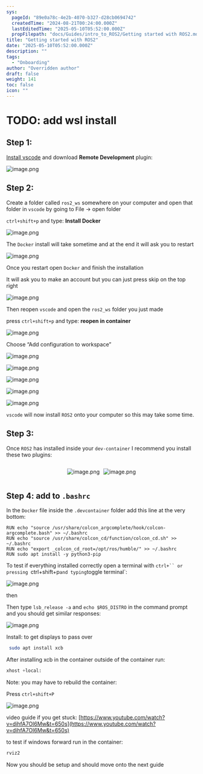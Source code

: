 ```yaml
---
sys:
  pageId: "89e0a78c-4e2b-4070-b327-d28cb0694742"
  createdTime: "2024-08-21T00:24:00.000Z"
  lastEditedTime: "2025-05-10T05:52:00.000Z"
  propFilepath: "docs/Guides/intro_to_ROS2/Getting started with ROS2.md"
title: "Getting started with ROS2"
date: "2025-05-10T05:52:00.000Z"
description: ""
tags:
  - "Onboarding"
author: "Overridden author"
draft: false
weight: 141
toc: false
icon: ""
---
```


# TODO: add wsl install

## Step 1:

[Install vscode](https://code.visualstudio.com/download) and download **Remote Development** plugin:

![image.png](https://prod-files-secure.s3.us-west-2.amazonaws.com/d518164a-d88e-44d1-a4ee-3adb3bd8bce0/efb52993-1881-4a40-b95e-6f020334f022/image.png?X-Amz-Algorithm=AWS4-HMAC-SHA256&X-Amz-Content-Sha256=UNSIGNED-PAYLOAD&X-Amz-Credential=ASIAZI2LB466WUTBAINC%2F20250614%2Fus-west-2%2Fs3%2Faws4_request&X-Amz-Date=20250614T100827Z&X-Amz-Expires=3600&X-Amz-Security-Token=IQoJb3JpZ2luX2VjEEIaCXVzLXdlc3QtMiJHMEUCIF%2FNn8Mbdfbi6%2FyYlwhaCbPQsmkGLI3pR%2BJFSg31j%2FgOAiEA0fuQzCs1wZe0x0vRmZa6s03YbOU4zm3tSJTdjXA%2Bxgwq%2FwMIKxAAGgw2Mzc0MjMxODM4MDUiDGjVoxg3a6F7JbCxgircA%2F%2FNcQQ8fEmPjkHPB8ojgw%2FZUlfNfg2RQCDMPKTyId2EK7geHgrdLuwJZkZ1aHQ8GAc%2FjBG3Vs%2By2ECNlYO5vqJ6Wc%2BkuhuJHEXkkmtxvi%2FwOhnltq0gU4W6hveBviVYehCiVbz5ItJxZ1RiuyypjoHVI7Ux8UN%2BbQu%2F4M6%2BvXwyYMOkXp5m6ATNWQnSjDeiQBrTZL1pOtWKs6GM3zdlz%2FvuowWVQFJhqfuNWfHb9kN610%2FOPypJE4eFdc3B4N1QgQVKe9I1yhvao30CzsqdD%2FqfG3HiljEsbO1nWT%2F7mDnF7OCDnsaeWtk0uk%2BZZ8PoPYBlQbiY6RLvRvSEwpAb3Id1h9V28pTH4k6lcKk17t0CdIWGyA9AlBC7irrcPdfjT%2BLe1L7gwZPJbglJRJJOQPxrfGUpBUzuXTSTRi9WRC8oHqgeIm6Ee%2FrSq5YIuTuB22RaSZj%2Br8V6Yo20xtMTJOicqIyBk2yWawiebG%2Fv2pfI3M28vgodQYMr%2Bv0cc4b%2BaeCRbJMTee12SLHlUYxzMgPd%2Fbv7jtISebMnUFsv0t9%2BqYUp3Z0x%2FRBCqvBDkfzNLHrS6NxwAzY0yOHTdGU5lyKPHufAv122KF8SZx2mSSy0nCBESSAIyY%2Bo8lTkMLuTtcIGOqUBbj24neZ1k4od8RS46m1d1k2wDAdMjoKlppSffXOwJq03X9w2rbvR%2BKUHS1GjAYdaTcqOK4efpsl0gfV9aV5e6%2BlWf9%2FyYDAU25W%2FZbwDNt3myvXyrr9UHyyrttPMnvjbP2tebRCEhP%2FXLTGb239cLYYCvs64M0hxIaRocVtK7fr%2FCrooJZztPU0zmVNhIRfrpJ8Bk67kZ%2B%2Ff6nNmcEJ9Lzr84Au9&X-Amz-Signature=65b4c4512f7efcec79c882895152224f13411de587da2757e6eb25738ae9c077&X-Amz-SignedHeaders=host&x-amz-checksum-mode=ENABLED&x-id=GetObject)

## Step 2:

Create a folder called `ros2_ws` somewhere on your computer and open that folder in `vscode` by going to File → open folder 

`ctrl+shift+p` and type: **Install Docker**

![image.png](https://prod-files-secure.s3.us-west-2.amazonaws.com/d518164a-d88e-44d1-a4ee-3adb3bd8bce0/2269dc0e-1cd5-47ff-bceb-c04ad9b2eab0/image.png?X-Amz-Algorithm=AWS4-HMAC-SHA256&X-Amz-Content-Sha256=UNSIGNED-PAYLOAD&X-Amz-Credential=ASIAZI2LB466WUTBAINC%2F20250614%2Fus-west-2%2Fs3%2Faws4_request&X-Amz-Date=20250614T100827Z&X-Amz-Expires=3600&X-Amz-Security-Token=IQoJb3JpZ2luX2VjEEIaCXVzLXdlc3QtMiJHMEUCIF%2FNn8Mbdfbi6%2FyYlwhaCbPQsmkGLI3pR%2BJFSg31j%2FgOAiEA0fuQzCs1wZe0x0vRmZa6s03YbOU4zm3tSJTdjXA%2Bxgwq%2FwMIKxAAGgw2Mzc0MjMxODM4MDUiDGjVoxg3a6F7JbCxgircA%2F%2FNcQQ8fEmPjkHPB8ojgw%2FZUlfNfg2RQCDMPKTyId2EK7geHgrdLuwJZkZ1aHQ8GAc%2FjBG3Vs%2By2ECNlYO5vqJ6Wc%2BkuhuJHEXkkmtxvi%2FwOhnltq0gU4W6hveBviVYehCiVbz5ItJxZ1RiuyypjoHVI7Ux8UN%2BbQu%2F4M6%2BvXwyYMOkXp5m6ATNWQnSjDeiQBrTZL1pOtWKs6GM3zdlz%2FvuowWVQFJhqfuNWfHb9kN610%2FOPypJE4eFdc3B4N1QgQVKe9I1yhvao30CzsqdD%2FqfG3HiljEsbO1nWT%2F7mDnF7OCDnsaeWtk0uk%2BZZ8PoPYBlQbiY6RLvRvSEwpAb3Id1h9V28pTH4k6lcKk17t0CdIWGyA9AlBC7irrcPdfjT%2BLe1L7gwZPJbglJRJJOQPxrfGUpBUzuXTSTRi9WRC8oHqgeIm6Ee%2FrSq5YIuTuB22RaSZj%2Br8V6Yo20xtMTJOicqIyBk2yWawiebG%2Fv2pfI3M28vgodQYMr%2Bv0cc4b%2BaeCRbJMTee12SLHlUYxzMgPd%2Fbv7jtISebMnUFsv0t9%2BqYUp3Z0x%2FRBCqvBDkfzNLHrS6NxwAzY0yOHTdGU5lyKPHufAv122KF8SZx2mSSy0nCBESSAIyY%2Bo8lTkMLuTtcIGOqUBbj24neZ1k4od8RS46m1d1k2wDAdMjoKlppSffXOwJq03X9w2rbvR%2BKUHS1GjAYdaTcqOK4efpsl0gfV9aV5e6%2BlWf9%2FyYDAU25W%2FZbwDNt3myvXyrr9UHyyrttPMnvjbP2tebRCEhP%2FXLTGb239cLYYCvs64M0hxIaRocVtK7fr%2FCrooJZztPU0zmVNhIRfrpJ8Bk67kZ%2B%2Ff6nNmcEJ9Lzr84Au9&X-Amz-Signature=0c03d9a456b056ef133b234487ff7fe141da9df03edc06ea4a719ede9fd362f2&X-Amz-SignedHeaders=host&x-amz-checksum-mode=ENABLED&x-id=GetObject)

The `Docker` install will take sometime and at the end it will ask you to restart

![image.png](https://prod-files-secure.s3.us-west-2.amazonaws.com/d518164a-d88e-44d1-a4ee-3adb3bd8bce0/ed233f78-be33-4b1f-b89c-9c346c0e961e/image.png?X-Amz-Algorithm=AWS4-HMAC-SHA256&X-Amz-Content-Sha256=UNSIGNED-PAYLOAD&X-Amz-Credential=ASIAZI2LB466WUTBAINC%2F20250614%2Fus-west-2%2Fs3%2Faws4_request&X-Amz-Date=20250614T100827Z&X-Amz-Expires=3600&X-Amz-Security-Token=IQoJb3JpZ2luX2VjEEIaCXVzLXdlc3QtMiJHMEUCIF%2FNn8Mbdfbi6%2FyYlwhaCbPQsmkGLI3pR%2BJFSg31j%2FgOAiEA0fuQzCs1wZe0x0vRmZa6s03YbOU4zm3tSJTdjXA%2Bxgwq%2FwMIKxAAGgw2Mzc0MjMxODM4MDUiDGjVoxg3a6F7JbCxgircA%2F%2FNcQQ8fEmPjkHPB8ojgw%2FZUlfNfg2RQCDMPKTyId2EK7geHgrdLuwJZkZ1aHQ8GAc%2FjBG3Vs%2By2ECNlYO5vqJ6Wc%2BkuhuJHEXkkmtxvi%2FwOhnltq0gU4W6hveBviVYehCiVbz5ItJxZ1RiuyypjoHVI7Ux8UN%2BbQu%2F4M6%2BvXwyYMOkXp5m6ATNWQnSjDeiQBrTZL1pOtWKs6GM3zdlz%2FvuowWVQFJhqfuNWfHb9kN610%2FOPypJE4eFdc3B4N1QgQVKe9I1yhvao30CzsqdD%2FqfG3HiljEsbO1nWT%2F7mDnF7OCDnsaeWtk0uk%2BZZ8PoPYBlQbiY6RLvRvSEwpAb3Id1h9V28pTH4k6lcKk17t0CdIWGyA9AlBC7irrcPdfjT%2BLe1L7gwZPJbglJRJJOQPxrfGUpBUzuXTSTRi9WRC8oHqgeIm6Ee%2FrSq5YIuTuB22RaSZj%2Br8V6Yo20xtMTJOicqIyBk2yWawiebG%2Fv2pfI3M28vgodQYMr%2Bv0cc4b%2BaeCRbJMTee12SLHlUYxzMgPd%2Fbv7jtISebMnUFsv0t9%2BqYUp3Z0x%2FRBCqvBDkfzNLHrS6NxwAzY0yOHTdGU5lyKPHufAv122KF8SZx2mSSy0nCBESSAIyY%2Bo8lTkMLuTtcIGOqUBbj24neZ1k4od8RS46m1d1k2wDAdMjoKlppSffXOwJq03X9w2rbvR%2BKUHS1GjAYdaTcqOK4efpsl0gfV9aV5e6%2BlWf9%2FyYDAU25W%2FZbwDNt3myvXyrr9UHyyrttPMnvjbP2tebRCEhP%2FXLTGb239cLYYCvs64M0hxIaRocVtK7fr%2FCrooJZztPU0zmVNhIRfrpJ8Bk67kZ%2B%2Ff6nNmcEJ9Lzr84Au9&X-Amz-Signature=01ff71e915fc6d553ade4f3a9dd65b439f2e82abff145e23fe4c61686ca2d7e6&X-Amz-SignedHeaders=host&x-amz-checksum-mode=ENABLED&x-id=GetObject)

Once you restart open `Docker` and finish the installation

It will ask you to make an account but you can just press skip on the top right

![image.png](https://prod-files-secure.s3.us-west-2.amazonaws.com/d518164a-d88e-44d1-a4ee-3adb3bd8bce0/21010ad9-1659-4fd9-9f59-9932a09b2a3d/image.png?X-Amz-Algorithm=AWS4-HMAC-SHA256&X-Amz-Content-Sha256=UNSIGNED-PAYLOAD&X-Amz-Credential=ASIAZI2LB466WUTBAINC%2F20250614%2Fus-west-2%2Fs3%2Faws4_request&X-Amz-Date=20250614T100827Z&X-Amz-Expires=3600&X-Amz-Security-Token=IQoJb3JpZ2luX2VjEEIaCXVzLXdlc3QtMiJHMEUCIF%2FNn8Mbdfbi6%2FyYlwhaCbPQsmkGLI3pR%2BJFSg31j%2FgOAiEA0fuQzCs1wZe0x0vRmZa6s03YbOU4zm3tSJTdjXA%2Bxgwq%2FwMIKxAAGgw2Mzc0MjMxODM4MDUiDGjVoxg3a6F7JbCxgircA%2F%2FNcQQ8fEmPjkHPB8ojgw%2FZUlfNfg2RQCDMPKTyId2EK7geHgrdLuwJZkZ1aHQ8GAc%2FjBG3Vs%2By2ECNlYO5vqJ6Wc%2BkuhuJHEXkkmtxvi%2FwOhnltq0gU4W6hveBviVYehCiVbz5ItJxZ1RiuyypjoHVI7Ux8UN%2BbQu%2F4M6%2BvXwyYMOkXp5m6ATNWQnSjDeiQBrTZL1pOtWKs6GM3zdlz%2FvuowWVQFJhqfuNWfHb9kN610%2FOPypJE4eFdc3B4N1QgQVKe9I1yhvao30CzsqdD%2FqfG3HiljEsbO1nWT%2F7mDnF7OCDnsaeWtk0uk%2BZZ8PoPYBlQbiY6RLvRvSEwpAb3Id1h9V28pTH4k6lcKk17t0CdIWGyA9AlBC7irrcPdfjT%2BLe1L7gwZPJbglJRJJOQPxrfGUpBUzuXTSTRi9WRC8oHqgeIm6Ee%2FrSq5YIuTuB22RaSZj%2Br8V6Yo20xtMTJOicqIyBk2yWawiebG%2Fv2pfI3M28vgodQYMr%2Bv0cc4b%2BaeCRbJMTee12SLHlUYxzMgPd%2Fbv7jtISebMnUFsv0t9%2BqYUp3Z0x%2FRBCqvBDkfzNLHrS6NxwAzY0yOHTdGU5lyKPHufAv122KF8SZx2mSSy0nCBESSAIyY%2Bo8lTkMLuTtcIGOqUBbj24neZ1k4od8RS46m1d1k2wDAdMjoKlppSffXOwJq03X9w2rbvR%2BKUHS1GjAYdaTcqOK4efpsl0gfV9aV5e6%2BlWf9%2FyYDAU25W%2FZbwDNt3myvXyrr9UHyyrttPMnvjbP2tebRCEhP%2FXLTGb239cLYYCvs64M0hxIaRocVtK7fr%2FCrooJZztPU0zmVNhIRfrpJ8Bk67kZ%2B%2Ff6nNmcEJ9Lzr84Au9&X-Amz-Signature=18679bd314c4e148db91f71e4c80a5b79b1d4c81bd37f12d2a56c86e1322bcdb&X-Amz-SignedHeaders=host&x-amz-checksum-mode=ENABLED&x-id=GetObject)

Then reopen `vscode` and open the `ros2_ws` folder you just made

press `ctrl+shift+p` and type: **reopen in container**

![image.png](https://prod-files-secure.s3.us-west-2.amazonaws.com/d518164a-d88e-44d1-a4ee-3adb3bd8bce0/4e93b8c2-41ad-488c-8095-c74205196118/image.png?X-Amz-Algorithm=AWS4-HMAC-SHA256&X-Amz-Content-Sha256=UNSIGNED-PAYLOAD&X-Amz-Credential=ASIAZI2LB466WUTBAINC%2F20250614%2Fus-west-2%2Fs3%2Faws4_request&X-Amz-Date=20250614T100827Z&X-Amz-Expires=3600&X-Amz-Security-Token=IQoJb3JpZ2luX2VjEEIaCXVzLXdlc3QtMiJHMEUCIF%2FNn8Mbdfbi6%2FyYlwhaCbPQsmkGLI3pR%2BJFSg31j%2FgOAiEA0fuQzCs1wZe0x0vRmZa6s03YbOU4zm3tSJTdjXA%2Bxgwq%2FwMIKxAAGgw2Mzc0MjMxODM4MDUiDGjVoxg3a6F7JbCxgircA%2F%2FNcQQ8fEmPjkHPB8ojgw%2FZUlfNfg2RQCDMPKTyId2EK7geHgrdLuwJZkZ1aHQ8GAc%2FjBG3Vs%2By2ECNlYO5vqJ6Wc%2BkuhuJHEXkkmtxvi%2FwOhnltq0gU4W6hveBviVYehCiVbz5ItJxZ1RiuyypjoHVI7Ux8UN%2BbQu%2F4M6%2BvXwyYMOkXp5m6ATNWQnSjDeiQBrTZL1pOtWKs6GM3zdlz%2FvuowWVQFJhqfuNWfHb9kN610%2FOPypJE4eFdc3B4N1QgQVKe9I1yhvao30CzsqdD%2FqfG3HiljEsbO1nWT%2F7mDnF7OCDnsaeWtk0uk%2BZZ8PoPYBlQbiY6RLvRvSEwpAb3Id1h9V28pTH4k6lcKk17t0CdIWGyA9AlBC7irrcPdfjT%2BLe1L7gwZPJbglJRJJOQPxrfGUpBUzuXTSTRi9WRC8oHqgeIm6Ee%2FrSq5YIuTuB22RaSZj%2Br8V6Yo20xtMTJOicqIyBk2yWawiebG%2Fv2pfI3M28vgodQYMr%2Bv0cc4b%2BaeCRbJMTee12SLHlUYxzMgPd%2Fbv7jtISebMnUFsv0t9%2BqYUp3Z0x%2FRBCqvBDkfzNLHrS6NxwAzY0yOHTdGU5lyKPHufAv122KF8SZx2mSSy0nCBESSAIyY%2Bo8lTkMLuTtcIGOqUBbj24neZ1k4od8RS46m1d1k2wDAdMjoKlppSffXOwJq03X9w2rbvR%2BKUHS1GjAYdaTcqOK4efpsl0gfV9aV5e6%2BlWf9%2FyYDAU25W%2FZbwDNt3myvXyrr9UHyyrttPMnvjbP2tebRCEhP%2FXLTGb239cLYYCvs64M0hxIaRocVtK7fr%2FCrooJZztPU0zmVNhIRfrpJ8Bk67kZ%2B%2Ff6nNmcEJ9Lzr84Au9&X-Amz-Signature=2fadbd69dbb030e340ccae53330d088315c18cb64705b4c3d74cb7b8127894ee&X-Amz-SignedHeaders=host&x-amz-checksum-mode=ENABLED&x-id=GetObject)

Choose “Add configuration to workspace”

![image.png](https://prod-files-secure.s3.us-west-2.amazonaws.com/d518164a-d88e-44d1-a4ee-3adb3bd8bce0/9560b282-5060-4989-ba37-97e7b2c22476/image.png?X-Amz-Algorithm=AWS4-HMAC-SHA256&X-Amz-Content-Sha256=UNSIGNED-PAYLOAD&X-Amz-Credential=ASIAZI2LB466WUTBAINC%2F20250614%2Fus-west-2%2Fs3%2Faws4_request&X-Amz-Date=20250614T100827Z&X-Amz-Expires=3600&X-Amz-Security-Token=IQoJb3JpZ2luX2VjEEIaCXVzLXdlc3QtMiJHMEUCIF%2FNn8Mbdfbi6%2FyYlwhaCbPQsmkGLI3pR%2BJFSg31j%2FgOAiEA0fuQzCs1wZe0x0vRmZa6s03YbOU4zm3tSJTdjXA%2Bxgwq%2FwMIKxAAGgw2Mzc0MjMxODM4MDUiDGjVoxg3a6F7JbCxgircA%2F%2FNcQQ8fEmPjkHPB8ojgw%2FZUlfNfg2RQCDMPKTyId2EK7geHgrdLuwJZkZ1aHQ8GAc%2FjBG3Vs%2By2ECNlYO5vqJ6Wc%2BkuhuJHEXkkmtxvi%2FwOhnltq0gU4W6hveBviVYehCiVbz5ItJxZ1RiuyypjoHVI7Ux8UN%2BbQu%2F4M6%2BvXwyYMOkXp5m6ATNWQnSjDeiQBrTZL1pOtWKs6GM3zdlz%2FvuowWVQFJhqfuNWfHb9kN610%2FOPypJE4eFdc3B4N1QgQVKe9I1yhvao30CzsqdD%2FqfG3HiljEsbO1nWT%2F7mDnF7OCDnsaeWtk0uk%2BZZ8PoPYBlQbiY6RLvRvSEwpAb3Id1h9V28pTH4k6lcKk17t0CdIWGyA9AlBC7irrcPdfjT%2BLe1L7gwZPJbglJRJJOQPxrfGUpBUzuXTSTRi9WRC8oHqgeIm6Ee%2FrSq5YIuTuB22RaSZj%2Br8V6Yo20xtMTJOicqIyBk2yWawiebG%2Fv2pfI3M28vgodQYMr%2Bv0cc4b%2BaeCRbJMTee12SLHlUYxzMgPd%2Fbv7jtISebMnUFsv0t9%2BqYUp3Z0x%2FRBCqvBDkfzNLHrS6NxwAzY0yOHTdGU5lyKPHufAv122KF8SZx2mSSy0nCBESSAIyY%2Bo8lTkMLuTtcIGOqUBbj24neZ1k4od8RS46m1d1k2wDAdMjoKlppSffXOwJq03X9w2rbvR%2BKUHS1GjAYdaTcqOK4efpsl0gfV9aV5e6%2BlWf9%2FyYDAU25W%2FZbwDNt3myvXyrr9UHyyrttPMnvjbP2tebRCEhP%2FXLTGb239cLYYCvs64M0hxIaRocVtK7fr%2FCrooJZztPU0zmVNhIRfrpJ8Bk67kZ%2B%2Ff6nNmcEJ9Lzr84Au9&X-Amz-Signature=c3edbd46c6acdf42fc4002e2196977c19a6def66613304020525df7c470e6715&X-Amz-SignedHeaders=host&x-amz-checksum-mode=ENABLED&x-id=GetObject)

![image.png](https://prod-files-secure.s3.us-west-2.amazonaws.com/d518164a-d88e-44d1-a4ee-3adb3bd8bce0/2ee63f81-886b-48e8-a553-dc6e5eac99e4/image.png?X-Amz-Algorithm=AWS4-HMAC-SHA256&X-Amz-Content-Sha256=UNSIGNED-PAYLOAD&X-Amz-Credential=ASIAZI2LB466WUTBAINC%2F20250614%2Fus-west-2%2Fs3%2Faws4_request&X-Amz-Date=20250614T100827Z&X-Amz-Expires=3600&X-Amz-Security-Token=IQoJb3JpZ2luX2VjEEIaCXVzLXdlc3QtMiJHMEUCIF%2FNn8Mbdfbi6%2FyYlwhaCbPQsmkGLI3pR%2BJFSg31j%2FgOAiEA0fuQzCs1wZe0x0vRmZa6s03YbOU4zm3tSJTdjXA%2Bxgwq%2FwMIKxAAGgw2Mzc0MjMxODM4MDUiDGjVoxg3a6F7JbCxgircA%2F%2FNcQQ8fEmPjkHPB8ojgw%2FZUlfNfg2RQCDMPKTyId2EK7geHgrdLuwJZkZ1aHQ8GAc%2FjBG3Vs%2By2ECNlYO5vqJ6Wc%2BkuhuJHEXkkmtxvi%2FwOhnltq0gU4W6hveBviVYehCiVbz5ItJxZ1RiuyypjoHVI7Ux8UN%2BbQu%2F4M6%2BvXwyYMOkXp5m6ATNWQnSjDeiQBrTZL1pOtWKs6GM3zdlz%2FvuowWVQFJhqfuNWfHb9kN610%2FOPypJE4eFdc3B4N1QgQVKe9I1yhvao30CzsqdD%2FqfG3HiljEsbO1nWT%2F7mDnF7OCDnsaeWtk0uk%2BZZ8PoPYBlQbiY6RLvRvSEwpAb3Id1h9V28pTH4k6lcKk17t0CdIWGyA9AlBC7irrcPdfjT%2BLe1L7gwZPJbglJRJJOQPxrfGUpBUzuXTSTRi9WRC8oHqgeIm6Ee%2FrSq5YIuTuB22RaSZj%2Br8V6Yo20xtMTJOicqIyBk2yWawiebG%2Fv2pfI3M28vgodQYMr%2Bv0cc4b%2BaeCRbJMTee12SLHlUYxzMgPd%2Fbv7jtISebMnUFsv0t9%2BqYUp3Z0x%2FRBCqvBDkfzNLHrS6NxwAzY0yOHTdGU5lyKPHufAv122KF8SZx2mSSy0nCBESSAIyY%2Bo8lTkMLuTtcIGOqUBbj24neZ1k4od8RS46m1d1k2wDAdMjoKlppSffXOwJq03X9w2rbvR%2BKUHS1GjAYdaTcqOK4efpsl0gfV9aV5e6%2BlWf9%2FyYDAU25W%2FZbwDNt3myvXyrr9UHyyrttPMnvjbP2tebRCEhP%2FXLTGb239cLYYCvs64M0hxIaRocVtK7fr%2FCrooJZztPU0zmVNhIRfrpJ8Bk67kZ%2B%2Ff6nNmcEJ9Lzr84Au9&X-Amz-Signature=7ee1464ffe78dc6b51781ae3026f2192f91d1cd49aef2eb6d83eb04f1b3ed980&X-Amz-SignedHeaders=host&x-amz-checksum-mode=ENABLED&x-id=GetObject)

![image.png](https://prod-files-secure.s3.us-west-2.amazonaws.com/d518164a-d88e-44d1-a4ee-3adb3bd8bce0/ae1580b2-b048-407e-aed9-b584224a7a04/image.png?X-Amz-Algorithm=AWS4-HMAC-SHA256&X-Amz-Content-Sha256=UNSIGNED-PAYLOAD&X-Amz-Credential=ASIAZI2LB466WUTBAINC%2F20250614%2Fus-west-2%2Fs3%2Faws4_request&X-Amz-Date=20250614T100827Z&X-Amz-Expires=3600&X-Amz-Security-Token=IQoJb3JpZ2luX2VjEEIaCXVzLXdlc3QtMiJHMEUCIF%2FNn8Mbdfbi6%2FyYlwhaCbPQsmkGLI3pR%2BJFSg31j%2FgOAiEA0fuQzCs1wZe0x0vRmZa6s03YbOU4zm3tSJTdjXA%2Bxgwq%2FwMIKxAAGgw2Mzc0MjMxODM4MDUiDGjVoxg3a6F7JbCxgircA%2F%2FNcQQ8fEmPjkHPB8ojgw%2FZUlfNfg2RQCDMPKTyId2EK7geHgrdLuwJZkZ1aHQ8GAc%2FjBG3Vs%2By2ECNlYO5vqJ6Wc%2BkuhuJHEXkkmtxvi%2FwOhnltq0gU4W6hveBviVYehCiVbz5ItJxZ1RiuyypjoHVI7Ux8UN%2BbQu%2F4M6%2BvXwyYMOkXp5m6ATNWQnSjDeiQBrTZL1pOtWKs6GM3zdlz%2FvuowWVQFJhqfuNWfHb9kN610%2FOPypJE4eFdc3B4N1QgQVKe9I1yhvao30CzsqdD%2FqfG3HiljEsbO1nWT%2F7mDnF7OCDnsaeWtk0uk%2BZZ8PoPYBlQbiY6RLvRvSEwpAb3Id1h9V28pTH4k6lcKk17t0CdIWGyA9AlBC7irrcPdfjT%2BLe1L7gwZPJbglJRJJOQPxrfGUpBUzuXTSTRi9WRC8oHqgeIm6Ee%2FrSq5YIuTuB22RaSZj%2Br8V6Yo20xtMTJOicqIyBk2yWawiebG%2Fv2pfI3M28vgodQYMr%2Bv0cc4b%2BaeCRbJMTee12SLHlUYxzMgPd%2Fbv7jtISebMnUFsv0t9%2BqYUp3Z0x%2FRBCqvBDkfzNLHrS6NxwAzY0yOHTdGU5lyKPHufAv122KF8SZx2mSSy0nCBESSAIyY%2Bo8lTkMLuTtcIGOqUBbj24neZ1k4od8RS46m1d1k2wDAdMjoKlppSffXOwJq03X9w2rbvR%2BKUHS1GjAYdaTcqOK4efpsl0gfV9aV5e6%2BlWf9%2FyYDAU25W%2FZbwDNt3myvXyrr9UHyyrttPMnvjbP2tebRCEhP%2FXLTGb239cLYYCvs64M0hxIaRocVtK7fr%2FCrooJZztPU0zmVNhIRfrpJ8Bk67kZ%2B%2Ff6nNmcEJ9Lzr84Au9&X-Amz-Signature=4ad12a31514e10e1eee20356b30d0417a9e8ce78223f70c4c49ac14a05485db1&X-Amz-SignedHeaders=host&x-amz-checksum-mode=ENABLED&x-id=GetObject)

![image.png](https://prod-files-secure.s3.us-west-2.amazonaws.com/d518164a-d88e-44d1-a4ee-3adb3bd8bce0/53255b28-f75e-430f-b9e3-c0ac8577e42b/image.png?X-Amz-Algorithm=AWS4-HMAC-SHA256&X-Amz-Content-Sha256=UNSIGNED-PAYLOAD&X-Amz-Credential=ASIAZI2LB466WUTBAINC%2F20250614%2Fus-west-2%2Fs3%2Faws4_request&X-Amz-Date=20250614T100827Z&X-Amz-Expires=3600&X-Amz-Security-Token=IQoJb3JpZ2luX2VjEEIaCXVzLXdlc3QtMiJHMEUCIF%2FNn8Mbdfbi6%2FyYlwhaCbPQsmkGLI3pR%2BJFSg31j%2FgOAiEA0fuQzCs1wZe0x0vRmZa6s03YbOU4zm3tSJTdjXA%2Bxgwq%2FwMIKxAAGgw2Mzc0MjMxODM4MDUiDGjVoxg3a6F7JbCxgircA%2F%2FNcQQ8fEmPjkHPB8ojgw%2FZUlfNfg2RQCDMPKTyId2EK7geHgrdLuwJZkZ1aHQ8GAc%2FjBG3Vs%2By2ECNlYO5vqJ6Wc%2BkuhuJHEXkkmtxvi%2FwOhnltq0gU4W6hveBviVYehCiVbz5ItJxZ1RiuyypjoHVI7Ux8UN%2BbQu%2F4M6%2BvXwyYMOkXp5m6ATNWQnSjDeiQBrTZL1pOtWKs6GM3zdlz%2FvuowWVQFJhqfuNWfHb9kN610%2FOPypJE4eFdc3B4N1QgQVKe9I1yhvao30CzsqdD%2FqfG3HiljEsbO1nWT%2F7mDnF7OCDnsaeWtk0uk%2BZZ8PoPYBlQbiY6RLvRvSEwpAb3Id1h9V28pTH4k6lcKk17t0CdIWGyA9AlBC7irrcPdfjT%2BLe1L7gwZPJbglJRJJOQPxrfGUpBUzuXTSTRi9WRC8oHqgeIm6Ee%2FrSq5YIuTuB22RaSZj%2Br8V6Yo20xtMTJOicqIyBk2yWawiebG%2Fv2pfI3M28vgodQYMr%2Bv0cc4b%2BaeCRbJMTee12SLHlUYxzMgPd%2Fbv7jtISebMnUFsv0t9%2BqYUp3Z0x%2FRBCqvBDkfzNLHrS6NxwAzY0yOHTdGU5lyKPHufAv122KF8SZx2mSSy0nCBESSAIyY%2Bo8lTkMLuTtcIGOqUBbj24neZ1k4od8RS46m1d1k2wDAdMjoKlppSffXOwJq03X9w2rbvR%2BKUHS1GjAYdaTcqOK4efpsl0gfV9aV5e6%2BlWf9%2FyYDAU25W%2FZbwDNt3myvXyrr9UHyyrttPMnvjbP2tebRCEhP%2FXLTGb239cLYYCvs64M0hxIaRocVtK7fr%2FCrooJZztPU0zmVNhIRfrpJ8Bk67kZ%2B%2Ff6nNmcEJ9Lzr84Au9&X-Amz-Signature=d0aaa61e957d55e9aa58d157d9b941076d805ab6d625060dc42c74ee3f104774&X-Amz-SignedHeaders=host&x-amz-checksum-mode=ENABLED&x-id=GetObject)

![image.png](https://prod-files-secure.s3.us-west-2.amazonaws.com/d518164a-d88e-44d1-a4ee-3adb3bd8bce0/7c562767-5af9-4ffb-97d1-327bcdf4ee00/image.png?X-Amz-Algorithm=AWS4-HMAC-SHA256&X-Amz-Content-Sha256=UNSIGNED-PAYLOAD&X-Amz-Credential=ASIAZI2LB466WUTBAINC%2F20250614%2Fus-west-2%2Fs3%2Faws4_request&X-Amz-Date=20250614T100827Z&X-Amz-Expires=3600&X-Amz-Security-Token=IQoJb3JpZ2luX2VjEEIaCXVzLXdlc3QtMiJHMEUCIF%2FNn8Mbdfbi6%2FyYlwhaCbPQsmkGLI3pR%2BJFSg31j%2FgOAiEA0fuQzCs1wZe0x0vRmZa6s03YbOU4zm3tSJTdjXA%2Bxgwq%2FwMIKxAAGgw2Mzc0MjMxODM4MDUiDGjVoxg3a6F7JbCxgircA%2F%2FNcQQ8fEmPjkHPB8ojgw%2FZUlfNfg2RQCDMPKTyId2EK7geHgrdLuwJZkZ1aHQ8GAc%2FjBG3Vs%2By2ECNlYO5vqJ6Wc%2BkuhuJHEXkkmtxvi%2FwOhnltq0gU4W6hveBviVYehCiVbz5ItJxZ1RiuyypjoHVI7Ux8UN%2BbQu%2F4M6%2BvXwyYMOkXp5m6ATNWQnSjDeiQBrTZL1pOtWKs6GM3zdlz%2FvuowWVQFJhqfuNWfHb9kN610%2FOPypJE4eFdc3B4N1QgQVKe9I1yhvao30CzsqdD%2FqfG3HiljEsbO1nWT%2F7mDnF7OCDnsaeWtk0uk%2BZZ8PoPYBlQbiY6RLvRvSEwpAb3Id1h9V28pTH4k6lcKk17t0CdIWGyA9AlBC7irrcPdfjT%2BLe1L7gwZPJbglJRJJOQPxrfGUpBUzuXTSTRi9WRC8oHqgeIm6Ee%2FrSq5YIuTuB22RaSZj%2Br8V6Yo20xtMTJOicqIyBk2yWawiebG%2Fv2pfI3M28vgodQYMr%2Bv0cc4b%2BaeCRbJMTee12SLHlUYxzMgPd%2Fbv7jtISebMnUFsv0t9%2BqYUp3Z0x%2FRBCqvBDkfzNLHrS6NxwAzY0yOHTdGU5lyKPHufAv122KF8SZx2mSSy0nCBESSAIyY%2Bo8lTkMLuTtcIGOqUBbj24neZ1k4od8RS46m1d1k2wDAdMjoKlppSffXOwJq03X9w2rbvR%2BKUHS1GjAYdaTcqOK4efpsl0gfV9aV5e6%2BlWf9%2FyYDAU25W%2FZbwDNt3myvXyrr9UHyyrttPMnvjbP2tebRCEhP%2FXLTGb239cLYYCvs64M0hxIaRocVtK7fr%2FCrooJZztPU0zmVNhIRfrpJ8Bk67kZ%2B%2Ff6nNmcEJ9Lzr84Au9&X-Amz-Signature=29172dff1ea70ecc31ee92af62ba4b7d75c2d9a3b4ede1bb0053f3b12e75b6be&X-Amz-SignedHeaders=host&x-amz-checksum-mode=ENABLED&x-id=GetObject)

`vscode` will now install `ROS2` onto your computer so this may take some time.

## Step 3:

Once `ROS2` has installed inside your `dev-container` I recommend you install these two plugins:

<div style="display: flex;flex-direction: row; column-gap:10px; max-width: 630px;justify-content: center;">
<div>

![image.png](https://prod-files-secure.s3.us-west-2.amazonaws.com/d518164a-d88e-44d1-a4ee-3adb3bd8bce0/3fc3d550-5a54-4ba1-ba6b-faa01cdb7369/image.png?X-Amz-Algorithm=AWS4-HMAC-SHA256&X-Amz-Content-Sha256=UNSIGNED-PAYLOAD&X-Amz-Credential=ASIAZI2LB466XD7YS7GW%2F20250614%2Fus-west-2%2Fs3%2Faws4_request&X-Amz-Date=20250614T100831Z&X-Amz-Expires=3600&X-Amz-Security-Token=IQoJb3JpZ2luX2VjEEIaCXVzLXdlc3QtMiJGMEQCIGQug8mUqwSJcOwBEFIa6y562ooB8vUYQ7QG84OJ0wJZAiAZ%2FGIPPK2mA06IZy8lKqDI2v81ewjCmPGRTXsAZztgHSr%2FAwgrEAAaDDYzNzQyMzE4MzgwNSIMSG2JMxKQMK9YFjHkKtwDU6LO%2FhaySi63dUiJP6DUJMMcLT9UcQZwwZYbivsbefglCgaZYnj9OepF1xzP2z7Y%2BMijB42AWvfWtGryWz7nlABbz0MrHrFyaZlj%2F4U1vD%2FiDH7ac3vPeqB4MFlTvmJowkb3pMffgENM9j%2FfqFv2bAWi%2Fi0zObkITbf3zGcw%2BlI6ANH4rvlf7%2FjuGjzXM912Z9lCzPU%2Fm1zqcRiHphcdjyY6trNY8Jhn35OOftiOU7yPnEhfWUF0Bl%2FkA6otbhcAo0sAvYgJ8KZ0JjAqzeYCWACj6i6t6z4UhXW8cOY19KV6fYhA4uak1sFhs49x1Uw95%2Bmpn54joxY0%2FjMNewM6%2B2GoNeG0XMkRGHtoA6F%2BbDly8k%2F%2F6GcGsO5cZm3CMeCm3G9cyzGmvfB%2FXfzX8QDsZ%2BXJjg8ftvz4Fo1au8uIAOMZEZVtDA1Ecg%2FXetWO5GuSF8AXsMuBmcW%2Bxb%2BRSZoHBe3MDTvLpigReG7oA2FaTh8MUT5SHZm0rWa2AR7e4eUAEgcrFqqis%2ByEeT4OUb3nfixIdSVKau%2BWp7hu5NISA%2BBe5InxYy5zGeA%2Fklh%2FksYRssllLYT2A6HjUb3NOhEj94bXz%2Bwe496WYwxYQSNVEx%2FABDWxXf9ke%2B%2FYWsYwwpO1wgY6pgEGlihNhvyXDIstgN46z%2B6YybeTggs3leAYp3tLuefLV9Q2zjxJdl0FSKBNf8CYGuTDaBW5NLUWGaLoXaFvIx%2FNVN85t8%2FT0rD757RdkDsHYlm45BsCmuqzrxc%2BxeW76unBh8k6koWDvTA6aMVCxV%2FPuAFl195X7R73lHTCNlAh%2FgC%2F4JUsm3HtUYdhunVnZt%2B5qQf25hPBIQHfLDQB%2F5WQy4Pkkme1&X-Amz-Signature=b5d4f8ad98075f538d5f134281d66f64a48635165f71738019a92d985beafff8&X-Amz-SignedHeaders=host&x-amz-checksum-mode=ENABLED&x-id=GetObject)

</div>
<div>

![image.png](https://prod-files-secure.s3.us-west-2.amazonaws.com/d518164a-d88e-44d1-a4ee-3adb3bd8bce0/d994cc66-13c2-4093-a5a3-f84cf4601a82/image.png?X-Amz-Algorithm=AWS4-HMAC-SHA256&X-Amz-Content-Sha256=UNSIGNED-PAYLOAD&X-Amz-Credential=ASIAZI2LB466XFAINX5Z%2F20250614%2Fus-west-2%2Fs3%2Faws4_request&X-Amz-Date=20250614T100831Z&X-Amz-Expires=3600&X-Amz-Security-Token=IQoJb3JpZ2luX2VjEEIaCXVzLXdlc3QtMiJHMEUCIQCfcd3sc7MrNF%2BGe2cB33B11Hcr8VlDiF4e7ZSiQKqowgIgI6uLXv1s5ou20sI5oFydazpLVDqljbSoZCPXPpoxqJwq%2FwMIKxAAGgw2Mzc0MjMxODM4MDUiDB1tDLbHzydoJ2iKWSrcAxJvOaBulw9LrLdkcKtBHXP53NWy1sOaFzSPBqGfWVWXlZCD7Z%2FhZgMenvB3F9UucRopjo3h3tKZogh5GQMq25B4SEvEDOkQicWsiJfw4w%2BK01DwzCDACkd3FMN8yx8sEUiN8YYcWyCJT6TpBdraRtyi4T0gqKgr3BQ67J9C%2FGAHxmPLqs45y9w%2B%2BupT7C96pGOmVPOFFdcTux%2Bt65b1XBMXh45XGRClMVLYiNV5I56nRjH17or70zGZ9wyzrQQVWfgY3RmePjMTCtLny3fbM4wXh1TTOr3J0sL5tfOeCiAqXVDLdYVRGIhWnbp56sgoeiSGTJRp5C%2B18UNdKhatZkPZCJkmW91UZ7WHPHEzOOre6PfcRmdBQR%2BbkfwSEMmGiV301kr7qfr7lweOHqf7lFIHmrPDvSJ7T3VM87OrYjAkTpcysQmZ%2B5xEpdjELfOwlU8OuLUbCC6mFz69kxI0SjUitRap1kgUK4suuVUtrrNdlGPB1j589puaEDj%2Bkw3i5XlEIqCynNMdwYv%2BGffGZ5eJJsT%2FWzxYbO90J8pk52B5LFiRwG4DJ8lc89lGsKg6f3dxRSJlUzc5TTAE9bcORa%2BQxL0hIRIZZ6y6IKqAqHWizi9qz0aSYdYyD4qkMOCTtcIGOqUB15XwPiIZXsed3%2FHVuk0lCPHxQyQENH3gdApsDzAdORYMxPy0dIjf96BjrjKC5rF6TCBbxk9PErR7MngDVRSQMDivpSBrR2ICSQasc%2BUqzHIU1bf0aUlW03Yx%2BE6pytSlrmHysXB%2FQrI%2BUD2jlovClBD%2F2%2FpiN4nQ4FhpMNhh8xYWFOU0cDXhrAwf9%2FspD%2Fz8S%2FDeENLDF67XiDOOPGt3ZDp2AQXn&X-Amz-Signature=1f25c81038c9212e8a8259d6bd160ad8021e0650bfa37dcbd07c93b15f1658db&X-Amz-SignedHeaders=host&x-amz-checksum-mode=ENABLED&x-id=GetObject)

</div>
</div>

## Step 4: add to `.bashrc`

In the `Docker` file inside the `.devcontainer` folder add this line at the very bottom: 

```docker
RUN echo "source /usr/share/colcon_argcomplete/hook/colcon-argcomplete.bash" >> ~/.bashrc
RUN echo "source /usr/share/colcon_cd/function/colcon_cd.sh" >> ~/.bashrc
RUN echo "export _colcon_cd_root=/opt/ros/humble/" >> ~/.bashrc
RUN sudo apt install -y python3-pip 
```

To test if everything installed correctly open a terminal with `ctrl+`` or pressing `ctrl+shift+p` and typing `toggle terminal`:

![image.png](https://prod-files-secure.s3.us-west-2.amazonaws.com/d518164a-d88e-44d1-a4ee-3adb3bd8bce0/6a4943d8-b04e-4c02-9a58-775f3384d1a5/image.png?X-Amz-Algorithm=AWS4-HMAC-SHA256&X-Amz-Content-Sha256=UNSIGNED-PAYLOAD&X-Amz-Credential=ASIAZI2LB466WUTBAINC%2F20250614%2Fus-west-2%2Fs3%2Faws4_request&X-Amz-Date=20250614T100827Z&X-Amz-Expires=3600&X-Amz-Security-Token=IQoJb3JpZ2luX2VjEEIaCXVzLXdlc3QtMiJHMEUCIF%2FNn8Mbdfbi6%2FyYlwhaCbPQsmkGLI3pR%2BJFSg31j%2FgOAiEA0fuQzCs1wZe0x0vRmZa6s03YbOU4zm3tSJTdjXA%2Bxgwq%2FwMIKxAAGgw2Mzc0MjMxODM4MDUiDGjVoxg3a6F7JbCxgircA%2F%2FNcQQ8fEmPjkHPB8ojgw%2FZUlfNfg2RQCDMPKTyId2EK7geHgrdLuwJZkZ1aHQ8GAc%2FjBG3Vs%2By2ECNlYO5vqJ6Wc%2BkuhuJHEXkkmtxvi%2FwOhnltq0gU4W6hveBviVYehCiVbz5ItJxZ1RiuyypjoHVI7Ux8UN%2BbQu%2F4M6%2BvXwyYMOkXp5m6ATNWQnSjDeiQBrTZL1pOtWKs6GM3zdlz%2FvuowWVQFJhqfuNWfHb9kN610%2FOPypJE4eFdc3B4N1QgQVKe9I1yhvao30CzsqdD%2FqfG3HiljEsbO1nWT%2F7mDnF7OCDnsaeWtk0uk%2BZZ8PoPYBlQbiY6RLvRvSEwpAb3Id1h9V28pTH4k6lcKk17t0CdIWGyA9AlBC7irrcPdfjT%2BLe1L7gwZPJbglJRJJOQPxrfGUpBUzuXTSTRi9WRC8oHqgeIm6Ee%2FrSq5YIuTuB22RaSZj%2Br8V6Yo20xtMTJOicqIyBk2yWawiebG%2Fv2pfI3M28vgodQYMr%2Bv0cc4b%2BaeCRbJMTee12SLHlUYxzMgPd%2Fbv7jtISebMnUFsv0t9%2BqYUp3Z0x%2FRBCqvBDkfzNLHrS6NxwAzY0yOHTdGU5lyKPHufAv122KF8SZx2mSSy0nCBESSAIyY%2Bo8lTkMLuTtcIGOqUBbj24neZ1k4od8RS46m1d1k2wDAdMjoKlppSffXOwJq03X9w2rbvR%2BKUHS1GjAYdaTcqOK4efpsl0gfV9aV5e6%2BlWf9%2FyYDAU25W%2FZbwDNt3myvXyrr9UHyyrttPMnvjbP2tebRCEhP%2FXLTGb239cLYYCvs64M0hxIaRocVtK7fr%2FCrooJZztPU0zmVNhIRfrpJ8Bk67kZ%2B%2Ff6nNmcEJ9Lzr84Au9&X-Amz-Signature=42ccd875351d36f71b159a2b56a89e04332d9f543de54cf979d5ca40024fec79&X-Amz-SignedHeaders=host&x-amz-checksum-mode=ENABLED&x-id=GetObject)

then 

Then type `lsb_release -a` and `echo $ROS_DISTRO` in the command prompt and you should get similar responses:

![image.png](https://prod-files-secure.s3.us-west-2.amazonaws.com/d518164a-d88e-44d1-a4ee-3adb3bd8bce0/3e635dec-a805-4e85-8b9e-d000e5b71a4e/image.png?X-Amz-Algorithm=AWS4-HMAC-SHA256&X-Amz-Content-Sha256=UNSIGNED-PAYLOAD&X-Amz-Credential=ASIAZI2LB466WUTBAINC%2F20250614%2Fus-west-2%2Fs3%2Faws4_request&X-Amz-Date=20250614T100827Z&X-Amz-Expires=3600&X-Amz-Security-Token=IQoJb3JpZ2luX2VjEEIaCXVzLXdlc3QtMiJHMEUCIF%2FNn8Mbdfbi6%2FyYlwhaCbPQsmkGLI3pR%2BJFSg31j%2FgOAiEA0fuQzCs1wZe0x0vRmZa6s03YbOU4zm3tSJTdjXA%2Bxgwq%2FwMIKxAAGgw2Mzc0MjMxODM4MDUiDGjVoxg3a6F7JbCxgircA%2F%2FNcQQ8fEmPjkHPB8ojgw%2FZUlfNfg2RQCDMPKTyId2EK7geHgrdLuwJZkZ1aHQ8GAc%2FjBG3Vs%2By2ECNlYO5vqJ6Wc%2BkuhuJHEXkkmtxvi%2FwOhnltq0gU4W6hveBviVYehCiVbz5ItJxZ1RiuyypjoHVI7Ux8UN%2BbQu%2F4M6%2BvXwyYMOkXp5m6ATNWQnSjDeiQBrTZL1pOtWKs6GM3zdlz%2FvuowWVQFJhqfuNWfHb9kN610%2FOPypJE4eFdc3B4N1QgQVKe9I1yhvao30CzsqdD%2FqfG3HiljEsbO1nWT%2F7mDnF7OCDnsaeWtk0uk%2BZZ8PoPYBlQbiY6RLvRvSEwpAb3Id1h9V28pTH4k6lcKk17t0CdIWGyA9AlBC7irrcPdfjT%2BLe1L7gwZPJbglJRJJOQPxrfGUpBUzuXTSTRi9WRC8oHqgeIm6Ee%2FrSq5YIuTuB22RaSZj%2Br8V6Yo20xtMTJOicqIyBk2yWawiebG%2Fv2pfI3M28vgodQYMr%2Bv0cc4b%2BaeCRbJMTee12SLHlUYxzMgPd%2Fbv7jtISebMnUFsv0t9%2BqYUp3Z0x%2FRBCqvBDkfzNLHrS6NxwAzY0yOHTdGU5lyKPHufAv122KF8SZx2mSSy0nCBESSAIyY%2Bo8lTkMLuTtcIGOqUBbj24neZ1k4od8RS46m1d1k2wDAdMjoKlppSffXOwJq03X9w2rbvR%2BKUHS1GjAYdaTcqOK4efpsl0gfV9aV5e6%2BlWf9%2FyYDAU25W%2FZbwDNt3myvXyrr9UHyyrttPMnvjbP2tebRCEhP%2FXLTGb239cLYYCvs64M0hxIaRocVtK7fr%2FCrooJZztPU0zmVNhIRfrpJ8Bk67kZ%2B%2Ff6nNmcEJ9Lzr84Au9&X-Amz-Signature=83d43d7541589762d04f6db0e39bd5fe2f4f2771c57a9b22b503873fcce17b4d&X-Amz-SignedHeaders=host&x-amz-checksum-mode=ENABLED&x-id=GetObject)

Install:  to get displays to pass over

```bash
 sudo apt install xcb
```

After installing xcb in the container outside of the container run:

```python
xhost +local:
```

Note: you may have to rebuild the container:

Press `ctrl+shift+P`

![image.png](https://prod-files-secure.s3.us-west-2.amazonaws.com/d518164a-d88e-44d1-a4ee-3adb3bd8bce0/6c2be660-2618-4c38-9c26-53554f7a0b7b/image.png?X-Amz-Algorithm=AWS4-HMAC-SHA256&X-Amz-Content-Sha256=UNSIGNED-PAYLOAD&X-Amz-Credential=ASIAZI2LB466WUTBAINC%2F20250614%2Fus-west-2%2Fs3%2Faws4_request&X-Amz-Date=20250614T100827Z&X-Amz-Expires=3600&X-Amz-Security-Token=IQoJb3JpZ2luX2VjEEIaCXVzLXdlc3QtMiJHMEUCIF%2FNn8Mbdfbi6%2FyYlwhaCbPQsmkGLI3pR%2BJFSg31j%2FgOAiEA0fuQzCs1wZe0x0vRmZa6s03YbOU4zm3tSJTdjXA%2Bxgwq%2FwMIKxAAGgw2Mzc0MjMxODM4MDUiDGjVoxg3a6F7JbCxgircA%2F%2FNcQQ8fEmPjkHPB8ojgw%2FZUlfNfg2RQCDMPKTyId2EK7geHgrdLuwJZkZ1aHQ8GAc%2FjBG3Vs%2By2ECNlYO5vqJ6Wc%2BkuhuJHEXkkmtxvi%2FwOhnltq0gU4W6hveBviVYehCiVbz5ItJxZ1RiuyypjoHVI7Ux8UN%2BbQu%2F4M6%2BvXwyYMOkXp5m6ATNWQnSjDeiQBrTZL1pOtWKs6GM3zdlz%2FvuowWVQFJhqfuNWfHb9kN610%2FOPypJE4eFdc3B4N1QgQVKe9I1yhvao30CzsqdD%2FqfG3HiljEsbO1nWT%2F7mDnF7OCDnsaeWtk0uk%2BZZ8PoPYBlQbiY6RLvRvSEwpAb3Id1h9V28pTH4k6lcKk17t0CdIWGyA9AlBC7irrcPdfjT%2BLe1L7gwZPJbglJRJJOQPxrfGUpBUzuXTSTRi9WRC8oHqgeIm6Ee%2FrSq5YIuTuB22RaSZj%2Br8V6Yo20xtMTJOicqIyBk2yWawiebG%2Fv2pfI3M28vgodQYMr%2Bv0cc4b%2BaeCRbJMTee12SLHlUYxzMgPd%2Fbv7jtISebMnUFsv0t9%2BqYUp3Z0x%2FRBCqvBDkfzNLHrS6NxwAzY0yOHTdGU5lyKPHufAv122KF8SZx2mSSy0nCBESSAIyY%2Bo8lTkMLuTtcIGOqUBbj24neZ1k4od8RS46m1d1k2wDAdMjoKlppSffXOwJq03X9w2rbvR%2BKUHS1GjAYdaTcqOK4efpsl0gfV9aV5e6%2BlWf9%2FyYDAU25W%2FZbwDNt3myvXyrr9UHyyrttPMnvjbP2tebRCEhP%2FXLTGb239cLYYCvs64M0hxIaRocVtK7fr%2FCrooJZztPU0zmVNhIRfrpJ8Bk67kZ%2B%2Ff6nNmcEJ9Lzr84Au9&X-Amz-Signature=28d35fbfa3cb2c944a57da6c7d90608819c2504de82aa6fd6d9846eedf814ef0&X-Amz-SignedHeaders=host&x-amz-checksum-mode=ENABLED&x-id=GetObject)

video guide if you get stuck: [https://www.youtube.com/watch?v=dihfA7Ol6Mw&t=650s](https://www.youtube.com/watch?v=dihfA7Ol6Mw&t=650s)

to test if windows forward run in the container:

```bash
rviz2
```

Now you should be setup and should move onto the next guide 
